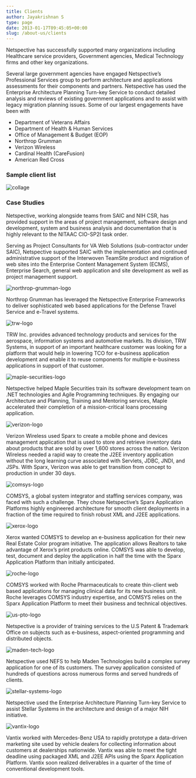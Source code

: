 ```yaml
---
title: Clients
author: Jayakrishnan S
type: page
date: 2013-01-17T09:45:05+00:00
slug: /about-us/clients
---
```


Netspective has successfully supported many organizations including Healthcare service providers, Government agencies, Medical Technology firms and other key organizations.

Several large government agencies have engaged Netspective’s Professional Services group to perform architecture and applications assessments for their components and partners. Netspective has used the Enterprise Architecture Planning Turn-key Service to conduct detailed analysis and reviews of existing government applications and to assist with legacy migration planning issues. Some of our largest engagements have been with

* Department of Veterans Affairs
* Department of Health & Human Services
* Office of Management & Budget (EOP)
* Northrop Grumman
* Verizon Wireless
* Cardinal Health (CareFusion)
* American Red Cross

### Sample client list

![collage](/collage.png)


### Case Studies

Netspective, working alongside teams from SAIC and NIH CSR, has provided support in the areas of project management, software design and development, system and business analysis and documentation that is highly relevant to the NITAAC CIO-SP2I task order.

Serving as Project Consultants for VA Web Solutions (sub-contractor under SAIC), Netspective supported SAIC with the implementation and continued administrative support of the Interwoven TeamSite product and migration of web sites into the Enterprise Content Management System (ECMS), Enterprise Search, general web application and site development as well as project management support.


![northrop-grumman-logo](/northrop-grumman-logo.gif)

Northrop Grumman has leveraged the Netspective Enterprise Frameworks to deliver sophisticated web based applications for the Defense Travel Service and e-Travel systems.

![trw-logo](/trw-logo.gif)

TRW Inc. provides advanced technology products and services for the aerospace, information systems and automotive markets. Its division, TRW Systems, in support of an important healthcare customer was looking for a platform that would help in lowering TCO for e-business application development and enable it to reuse components for multiple e-business applications in support of that customer.

![maple-securities-logo](/maple-securities-logo.gif)

Netspective helped Maple Securities train its software development team on .NET technologies and Agile Programming techniques. By engaging our Architecture and Planning, Training and Mentoring services, Maple accelerated their completion of a mission-critical loans processing application.

![verizon-logo](/verizon-logo.gif)

Verizon Wireless used Sparx to create a mobile phone and devices management application that is used to store and retrieve inventory data about products that are sold by over 1,600 stores across the nation. Verizon Wireless needed a rapid way to create the J2EE inventory application without the long learning curve associated with Servlets, JDBC, JNDI, and JSPs. With Sparx, Verizon was able to get transition from concept to production in under 30 days.

![comsys-logo](/comsys-logo.gif)

COMSYS, a global system integrator and staffing services company, was faced with such a challenge. They chose Netspective’s Sparx Application Platforms highly engineered architecture for smooth client deployments in a fraction of the time required to finish robust XML and J2EE applications.

![xerox-logo](/xerox-logo.gif)

Xerox wanted COMSYS to develop an e-business application for their new Real Estate Color program initiative. The application allows Realtors to take advantage of Xerox’s print products online. COMSYS was able to develop, test, document and deploy the application in half the time with the Sparx Application Platform than initially anticipated.

![roche-logo](/roche-logo.gif)

COMSYS worked with Roche Pharmaceuticals to create thin-client web based applications for managing clinical data for its new business unit. Roche leverages COMSYS industry expertise, and COMSYS relies on the Sparx Application Platform to meet their business and technical objectives.

![us-pto-logo](/us-pto-logo.gif)

Netspective is a provider of training services to the U.S Patent & Trademark Office on subjects such as e-business, aspect-oriented programming and distributed objects.

![maden-tech-logo](/maden-tech-logo.gif)

Netspective used NEFS to help Maden Technologies build a complex survey application for one of its customers. The survey application consisted of hundreds of questions across numerous forms and served hundreds of clients.

![stellar-systems-logo](/stellar-systems-logo.gif)

Netspective used the Enterprise Architecture Planning Turn-key Service to assist Stellar Systems in the architecture and design of a major NIH initiative.

![vantix-logo](/vantix-logo.gif)

Vantix worked with Mercedes-Benz USA to rapidly prototype a data-driven marketing site used by vehicle dealers for collecting information about customers at dealerships nationwide. Vantix was able to meet the tight deadline using packaged XML and J2EE APIs using the Sparx Application Platform. Vantix soon realized deliverables in a quarter of the time of conventional development tools.

